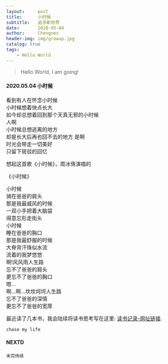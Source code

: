 ```yaml
---
layout:     post
title:      小时候
subtitle:   追寻新世界
date:       2020-05-04
author:     Chengoes
header-img: img/growup.jpg
catalog: true
tags:
    - Hello World
---
```


>Hello World, I am going!


#### 2020.05.04  小时候   
  
  看到有人在怀念小时候        
  小时候想着快点长大      
  如今却总想着回到那个天真无邪的小时候       
  人啊    
  小时候总想逃离的地方     
  却是长大后再也回不去的地方
  是啊    
  时光会带走一切美好    
  只留下斑驳的回忆        

  想起这首歌《小时候》，周冰倩演唱的          

   《小时候》      

   小时候     
   骑在爸爸的肩头     
   那是我最威风的时候     
   一双小手把着大脑袋     
   得意忘形走街头     
   小时候    
   睡在爸爸的胸口     
   那是我最舒服的时候     
   大脊背汗珠似水流      
   流着的我梦悠悠      
   啊!风风雨人生路     
   忘不了爸爸的肩头   
   更忘不了爸爸的胸口      
   嗯...   
   啊...啊...坎坎坷坷人生路       
   忘不了爸爸的深情      
   更忘不了爸爸的宽厚           
   
  最近读了几本书，我会陆续将读书思考写在这里: [读书记录-网址链接](http://www.allchipdata.com/archives/category/diary ).          
  

	chase my life

   



#### NEXTD
	未完待续
	
